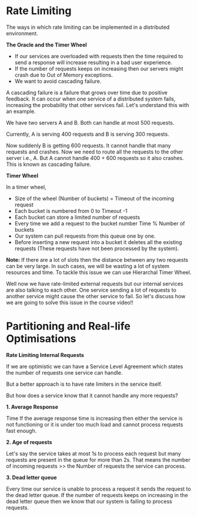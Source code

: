 # Rate Limiting

The ways in which rate limiting can be implemented in a distributed environment.

**The Oracle and the Timer Wheel**

- If our services are overloaded with requests then the time required to send a response will increase resulting in a bad user experience.
- If the number of requests keeps on increasing then our servers might crash due to Out of Memory exceptions.
- We want to avoid cascading failure.

A cascading failure is a failure that grows over time due to positive feedback. It can occur when one service of a distributed system fails, increasing the probability that other services fail. Let's understand this with an example.

We have two servers A and B. Both can handle at most 500 requests.

Currently, A is serving 400 requests and B is serving 300 requests.

Now suddenly B is getting 600 requests. It cannot handle that many requests and crashes. Now we need to route all the requests to the other server i.e., A. But A cannot handle 400 + 600 requests so it also crashes. This is known as cascading failure.

**Timer Wheel**

In a timer wheel,

- Size of the wheel (Number of buckets) = Timeout of the incoming request
- Each bucket is numbered from 0 to Timeout -1
- Each bucket can store a limited number of requests
- Every time we add a request to the bucket number Time % Number of buckets
- Our system can pull requests from this queue one by one.
- Before inserting a new request into a bucket it deletes all the existing requests (These requests have not been processed by the system).

**Note:** If there are a lot of slots then the distance between any two requests can be very large. In such cases, we will be wasting a lot of system resources and time. To tackle this issue we can use Hierarchal Timer Wheel.

Well now we have rate-limited external requests but our internal services are also talking to each other. One service sending a lot of requests to another service might cause the other service to fail. So let's discuss how we are going to solve this issue in the course video!!

# Partitioning and Real-life Optimisations

**Rate Limiting Internal Requests**

If we are optimistic we can have a Service Level Agreement which states the number of requests one service can handle.

But a better approach is to have rate limiters in the service itself.

But how does a service know that it cannot handle any more requests?

**1. Average Response**

Time If the average response time is increasing then either the service is not functioning or it is under too much load and cannot process requests fast enough.

**2. Age of requests**

Let's say the service takes at most 1s to process each request but many requests are present in the queue for more than 2s. That means the number of incoming requests >> the Number of requests the service can process.

**3. Dead letter queue**

Every time our service is unable to process a request it sends the request to the dead letter queue. If the number of requests keeps on increasing in the dead letter queue then we know that our system is failing to process requests.
